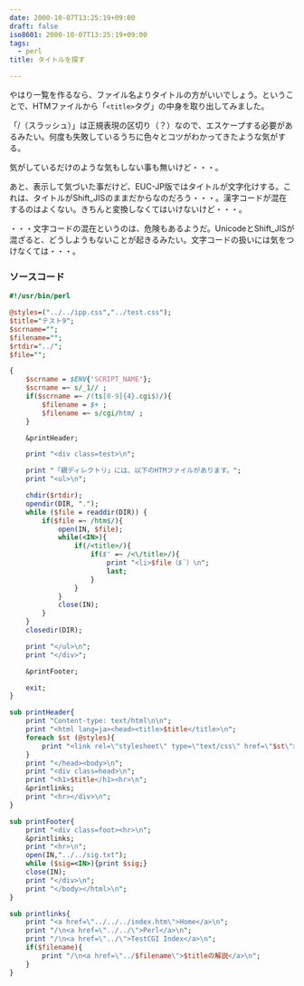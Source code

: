 ```yaml
---
date: 2000-10-07T13:25:19+09:00
draft: false
iso8601: 2000-10-07T13:25:19+09:00
tags:
  - perl
title: タイトルを探す

---
```


やはり一覧を作るなら、ファイル名よりタイトルの方がいいでしょう。ということで、HTMファイルから「`<title>`タグ」の中身を取り出してみました。

「/（スラッシュ）」は正規表現の区切り（？）なので、エスケープする必要があるみたい。何度も失敗しているうちに色々とコツがわかってきたような気がする。

気がしているだけのような気もしない事も無いけど・・・。

あと、表示して気づいた事だけど、EUC-JP版ではタイトルが文字化けする。これは、タイトルがShift_JISのままだからなのだろう・・・。漢字コードが混在するのはよくない。きちんと変換しなくてはいけないけど・・・。

・・・文字コードの混在というのは、危険もあるようだ。UnicodeとShift_JISが混ざると、どうしようもないことが起きるみたい。文字コードの扱いには気をつけなくては・・・。

### ソースコード

```perl
#!/usr/bin/perl

@styles=("../../ipp.css","../test.css");
$title="テスト9";
$scrname="";
$filename="";
$rtdir="../";
$file="";

{
    $scrname = $ENV{'SCRIPT_NAME'};
    $scrname =~ s/_1// ;
    if($scrname =~ /(ts[0-9]{4}.cgi$)/){
        $filename = $+ ;
        $filename =~ s/cgi/htm/ ;
    }

    &printHeader;

    print "<div class=test>\n";

    print "「親ディレクトリ」には、以下のHTMファイルがあります。";
    print "<ul>\n";

    chdir($rtdir);
    opendir(DIR, ".");
    while ($file = readdir(DIR)) {
        if($file =~ /htm$/){
            open(IN, $file);
            while(<IN>){
                if(/<title>/){
                    if($' =~ /<\/title>/){
                        print "<li>$file（$`）\n";
                        last;
                    }
                }
            }
            close(IN);
        }
    }
    closedir(DIR);

    print "</ul>\n";
    print "</div>";

    &printFooter;

    exit;
}

sub printHeader{
    print "Content-type: text/html\n\n";
    print "<html lang=ja><head><title>$title</title>\n";
    foreach $st (@styles){
        print "<link rel=\"stylesheet\" type=\"text/css\" href=\"$st\">\n";
    }
    print "</head><body>\n";
    print "<div class=head>\n";
    print "<h1>$title</h1><hr>\n";
    &printlinks;
    print "<hr></div>\n";
}

sub printFooter{
    print "<div class=foot><hr>\n";
    &printlinks;
    print "<hr>\n";
    open(IN,"../../sig.txt");
    while ($sig=<IN>){print $sig;}
    close(IN);
    print "</div>\n";
    print "</body></html>\n";
}

sub printlinks{
    print "<a href=\"../../../index.htm\">Home</a>\n";
    print "/\n<a href=\"../../\">Perl</a>\n";
    print "/\n<a href=\"../\">TestCGI Index</a>\n";
    if($filename){
        print "/\n<a href=\"../$filename\">$titleの解説</a>\n";
    }
}
```
